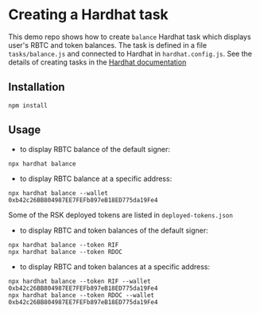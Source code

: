 # Creating a Hardhat task

This demo repo shows how to create `balance` Hardhat task which displays user's RBTC and token balances.
The task is defined in a file `tasks/balance.js` and connected to Hardhat in `hardhat.config.js`.
See the details of creating tasks in the [Hardhat documentation](https://hardhat.org/hardhat-runner/docs/advanced/create-task)

## Installation 
```shell
npm install
```

## Usage

- to display RBTC balance of the default signer:
```shell
npx hardhat balance
```
- to display RBTC balance at a specific address:
 ```shell
npx hardhat balance --wallet 0xb42c26BB804987EE7FEFb897eB18ED775da19Fe4
```
Some of the RSK deployed tokens are listed in `deployed-tokens.json`

- to display RBTC and token balances of the default signer:
```shell
npx hardhat balance --token RIF
npx hardhat balance --token RDOC
```
- to display RBTC and token balances at a specific address:
```shell
npx hardhat balance --token RIF --wallet 0xb42c26BB804987EE7FEFb897eB18ED775da19Fe4
npx hardhat balance --token RDOC --wallet 0xb42c26BB804987EE7FEFb897eB18ED775da19Fe4
```
